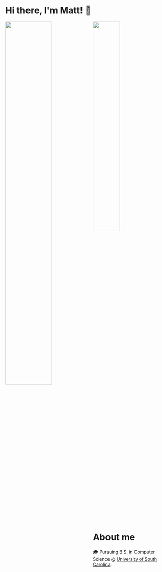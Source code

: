 # Hi there, I'm Matt! :wave:
<img align="left" width="54%" src="https://github-readme-stats.vercel.app/api?username=fowlermatt&theme=dark&include_all_commits=true&count_private=true&show_icons=true" />
<img align="left" width="41%" src="https://github-readme-stats.vercel.app/api/top-langs/?username=fowlermatt&layout=compact&theme=dark&include_all_commits=true&count_private=true" />



# About me
🎓 Pursuing B.S. in Computer Science @ [University of South Carolina](https://sc.edu/study/majors_and_degrees/computer_science_computer_engineering.php). 

